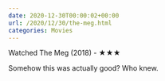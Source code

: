 ```yaml
---
date: 2020-12-30T00:00:02+00:00
url: /2020/12/30/the-meg.html
categories: Movies
---
```

Watched The Meg (2018) - ★★★

Somehow this was actually good? Who knew.



